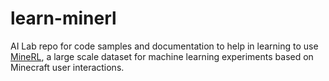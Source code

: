 # learn-minerl
AI Lab repo for code samples and documentation to help in learning to use [MineRL](https://minerl.io), a large scale dataset for machine learning experiments based on Minecraft user interactions.  
